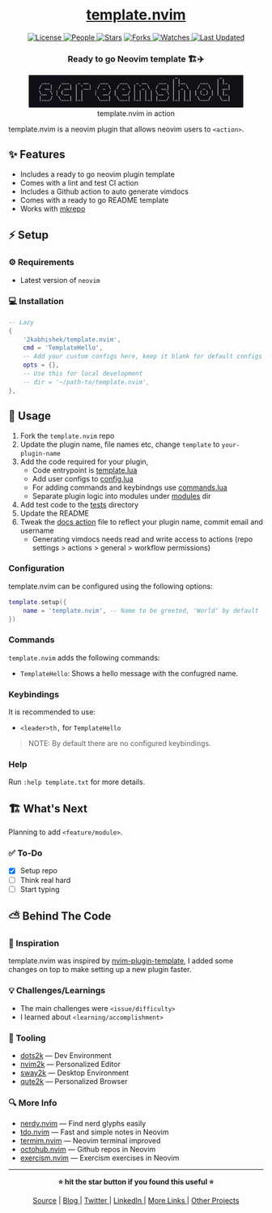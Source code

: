 <div align = "center">

<h1><a href="https://github.com/2kabhishek/template.nvim">template.nvim</a></h1>

<a href="https://github.com/2KAbhishek/template.nvim/blob/main/LICENSE">
<img alt="License" src="https://img.shields.io/github/license/2kabhishek/template.nvim?style=flat&color=eee&label="> </a>

<a href="https://github.com/2KAbhishek/template.nvim/graphs/contributors">
<img alt="People" src="https://img.shields.io/github/contributors/2kabhishek/template.nvim?style=flat&color=ffaaf2&label=People"> </a>

<a href="https://github.com/2KAbhishek/template.nvim/stargazers">
<img alt="Stars" src="https://img.shields.io/github/stars/2kabhishek/template.nvim?style=flat&color=98c379&label=Stars"></a>

<a href="https://github.com/2KAbhishek/template.nvim/network/members">
<img alt="Forks" src="https://img.shields.io/github/forks/2kabhishek/template.nvim?style=flat&color=66a8e0&label=Forks"> </a>

<a href="https://github.com/2KAbhishek/template.nvim/watchers">
<img alt="Watches" src="https://img.shields.io/github/watchers/2kabhishek/template.nvim?style=flat&color=f5d08b&label=Watches"> </a>

<a href="https://github.com/2KAbhishek/template.nvim/pulse">
<img alt="Last Updated" src="https://img.shields.io/github/last-commit/2kabhishek/template.nvim?style=flat&color=e06c75&label="> </a>

<h3>Ready to go Neovim template 🏗️✈️</h3>

<figure>
  <img src="doc/images/screenshot.png" alt="template.nvim in action">
  <br/>
  <figcaption>template.nvim in action</figcaption>
</figure>

</div>

template.nvim is a neovim plugin that allows neovim users to `<action>`.

## ✨ Features

- Includes a ready to go neovim plugin template
- Comes with a lint and test CI action
- Includes a Github action to auto generate vimdocs
- Comes with a ready to go README template
- Works with [mkrepo](https://github.com/2kabhishek/mkrepo)

## ⚡ Setup

### ⚙️ Requirements

- Latest version of `neovim`

### 💻 Installation

```lua
-- Lazy
{
    '2kabhishek/template.nvim',
    cmd = 'TemplateHello',
    -- Add your custom configs here, keep it blank for default configs (required)
    opts = {},
    -- Use this for local development
    -- dir = '~/path-to/template.nvim',
},
```

## 🚀 Usage

1. Fork the `template.nvim` repo
2. Update the plugin name, file names etc, change `template` to `your-plugin-name`
3. Add the code required for your plugin,
   - Code entrypoint is [template.lua](./lua/template.lua)
   - Add user configs to [config.lua](./lua/template/config.lua)
   - For adding commands and keybindngs use [commands.lua](./lua/template/commands.lua)
   - Separate plugin logic into modules under [modules](./lua/template/) dir
4. Add test code to the [tests](./tests/) directory
5. Update the README
6. Tweak the [docs action](./.github/workflows/docs.yml) file to reflect your plugin name, commit email and username
   - Generating vimdocs needs read and write access to actions (repo settings > actions > general > workflow permissions)

### Configuration

template.nvim can be configured using the following options:

```lua
template.setup({
    name = 'template.nvim', -- Name to be greeted, 'World' by default
})
```

### Commands

`template.nvim` adds the following commands:

- `TemplateHello`: Shows a hello message with the confugred name.

### Keybindings

It is recommended to use:

- `<leader>th,` for `TemplateHello`

> NOTE: By default there are no configured keybindings.

### Help

Run `:help template.txt` for more details.

## 🏗️ What's Next

Planning to add `<feature/module>`.

### ✅ To-Do

- [x] Setup repo
- [ ] Think real hard
- [ ] Start typing

## ⛅ Behind The Code

### 🌈 Inspiration

template.nvim was inspired by [nvim-plugin-template](https://github.com/ellisonleao/nvim-plugin-template), I added some changes on top to make setting up a new plugin faster.

### 💡 Challenges/Learnings

- The main challenges were `<issue/difficulty>`
- I learned about `<learning/accomplishment>`

### 🧰 Tooling

- [dots2k](https://github.com/2kabhishek/dots2k) — Dev Environment
- [nvim2k](https://github.com/2kabhishek/nvim2k) — Personalized Editor
- [sway2k](https://github.com/2kabhishek/sway2k) — Desktop Environment
- [qute2k](https://github.com/2kabhishek/qute2k) — Personalized Browser

### 🔍 More Info

- [nerdy.nvim](https://github.com/2kabhishek/nerdy.nvim) — Find nerd glyphs easily
- [tdo.nvim](https://github.com/2KAbhishek/tdo.nvim) — Fast and simple notes in Neovim
- [termim.nvim](https://github.com/2kabhishek/termim.nvim) — Neovim terminal improved
- [octohub.nvim](https://github.com/2kabhishek/octohub.nvim) — Github repos in Neovim
- [exercism.nvim](https://github.com/2kabhishek/exercism.nvim) — Exercism exercises in Neovim

<hr>

<div align="center">

<strong>⭐ hit the star button if you found this useful ⭐</strong><br>

<a href="https://github.com/2KAbhishek/template.nvim">Source</a>
| <a href="https://2kabhishek.github.io/blog" target="_blank">Blog </a>
| <a href="https://twitter.com/2kabhishek" target="_blank">Twitter </a>
| <a href="https://linkedin.com/in/2kabhishek" target="_blank">LinkedIn </a>
| <a href="https://2kabhishek.github.io/links" target="_blank">More Links </a>
| <a href="https://2kabhishek.github.io/projects" target="_blank">Other Projects </a>

</div>
